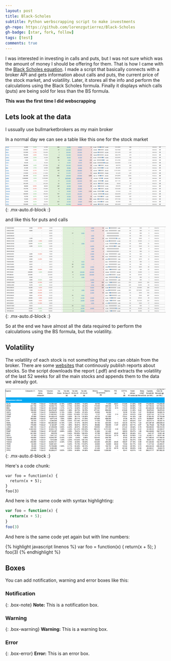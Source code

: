 ```yaml
---
layout: post
title: Black-Scholes
subtitle: Python werbscrapping script to make investments
gh-repo: https://github.com/lorenzgutierrez/Black-Scholes
gh-badge: [star, fork, follow]
tags: [test]
comments: true
---
```


I was interested in investing in calls and puts, but I was not sure which was the amount of money I should be offering for them. That is how I came with the [Black Scholes equation](https://en.wikipedia.org/wiki/Black%E2%80%93Scholes_model). I made a script that basically connects with a broker API and gets information about calls and puts, the current price of the stock market, and volatility. Later, it stores all the info and perform the calculations using the Black Scholes formula. Finally it displays which calls (puts) are being sold for less than the BS formula.

**This was the first time I did webscrapping**

## Lets look at the data
I ussually use bullmarketbrokers as my main broker

In a normal day we can see a table like this one for the stock market

![Figure 1-1](/assets/Figuras/BS2.png "Title"){: .mx-auto.d-block :}

and like this for puts and calls

![Figure 1-2](/assets/Figuras/BS1.png "Title"){: .mx-auto.d-block :}

So at the end we have almost all the data required to perform the calculations using the BS formula, but the volatility. 

## Volatility
The volatility of each stock is not something that you can obtain from the broker. There are some [websites](https://www.iamc.com.ar/informediario/) that continously publish reports about stocks. So the script downloads the report (.pdf) and extracts the volatility of the last 52 weeks for all the main stocks and appends them to the data we already got.

![Figure 1-3](/assets/Figuras/Reporte.png "Title"){: .mx-auto.d-block :}



Here's a code chunk:

~~~
var foo = function(x) {
  return(x + 5);
}
foo(3)
~~~

And here is the same code with syntax highlighting:

```javascript
var foo = function(x) {
  return(x + 5);
}
foo(3)
```

And here is the same code yet again but with line numbers:

{% highlight javascript linenos %}
var foo = function(x) {
  return(x + 5);
}
foo(3)
{% endhighlight %}

## Boxes
You can add notification, warning and error boxes like this:

### Notification

{: .box-note}
**Note:** This is a notification box.

### Warning

{: .box-warning}
**Warning:** This is a warning box.

### Error

{: .box-error}
**Error:** This is an error box.
